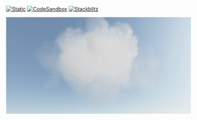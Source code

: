 [![Static](https://img.shields.io/badge/demo-%23646CFF.svg?logo=html5&logoColor=white)](https://pmndrs.github.io/examples/clouds)
[![CodeSandbox](https://img.shields.io/badge/codesandbox-040404?logo=codesandbox&logoColor=DBDBDB)](https://codesandbox.io/s/github/pmndrs/examples/tree/main/demos/clouds)
[![Stackblitz](https://img.shields.io/badge/stackblitz-fff?logo=Stackblitz&logoColor=1389FD)](https://stackblitz.com/github/pmndrs/examples/tree/main/demos/clouds)

![](thumbnail.webp)
